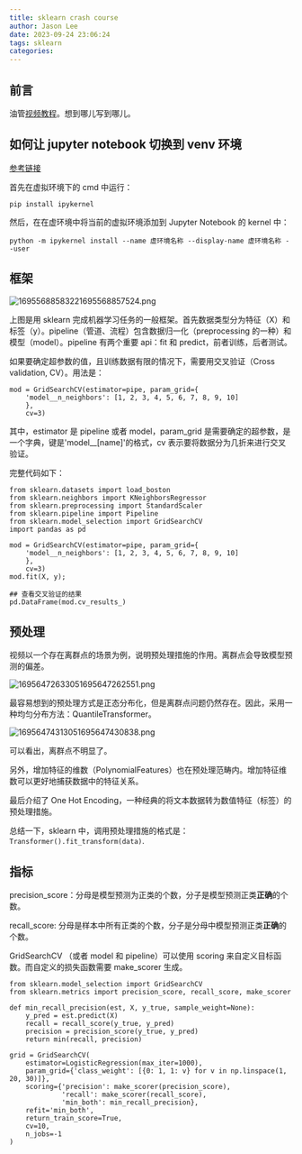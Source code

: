 ```yaml
---
title: sklearn crash course
author: Jason Lee
date: 2023-09-24 23:06:24
tags: sklearn
categories:
---
```


## 前言

油管[视频教程](https://www.youtube.com/watch?v=0B5eIE_1vpU&ab_channel=freeCodeCamp.org)。想到哪儿写到哪儿。

## 如何让 jupyter notebook 切换到 venv 环境

[参考链接]()

首先在虚拟环境下的 cmd 中运行：

```
pip install ipykernel
```

然后，在在虚环境中将当前的虚拟环境添加到 Jupyter Notebook 的 kernel 中：

```
python -m ipykernel install --name 虚环境名称 --display-name 虚环境名称 --user
```

## 框架

![16955688583221695568857524.png](https://cdn.jsdelivr.net/gh/li199-code/blog-imgs@main/16955688583221695568857524.png)

上图是用 sklearn 完成机器学习任务的一般框架。首先数据类型分为特征（X）和标签（y）。pipeline（管道、流程）包含数据归一化（preprocessing 的一种）和模型（model）。pipeline 有两个重要 api：fit 和 predict，前者训练，后者测试。

如果要确定超参数的值，且训练数据有限的情况下，需要用交叉验证（Cross validation, CV）。用法是：

```
mod = GridSearchCV(estimator=pipe, param_grid={
    'model__n_neighbors': [1, 2, 3, 4, 5, 6, 7, 8, 9, 10]
    },
    cv=3)
```

其中，estimator 是 pipeline 或者 model，param_grid 是需要确定的超参数，是一个字典，键是'model\_\_[name]'的格式，cv 表示要将数据分为几折来进行交叉验证。

完整代码如下：

```
from sklearn.datasets import load_boston
from sklearn.neighbors import KNeighborsRegressor
from sklearn.preprocessing import StandardScaler
from sklearn.pipeline import Pipeline
from sklearn.model_selection import GridSearchCV
import pandas as pd

mod = GridSearchCV(estimator=pipe, param_grid={
    'model__n_neighbors': [1, 2, 3, 4, 5, 6, 7, 8, 9, 10]
    },
    cv=3)
mod.fit(X, y);

## 查看交叉验证的结果
pd.DataFrame(mod.cv_results_)
```

## 预处理

视频以一个存在离群点的场景为例，说明预处理措施的作用。离群点会导致模型预测的偏差。

![16956472633051695647262551.png](https://cdn.jsdelivr.net/gh/li199-code/blog-imgs@main/16956472633051695647262551.png)

最容易想到的预处理方式是正态分布化，但是离群点问题仍然存在。因此，采用一种均匀分布方法：QuantileTransformer。

![16956474313051695647430838.png](https://cdn.jsdelivr.net/gh/li199-code/blog-imgs@main/16956474313051695647430838.png)

可以看出，离群点不明显了。

另外，增加特征的维数（PolynomialFeatures）也在预处理范畴内。增加特征维数可以更好地捕获数据中的特征关系。

最后介绍了 One Hot Encoding，一种经典的将文本数据转为数值特征（标签）的预处理措施。

总结一下，sklearn 中，调用预处理措施的格式是：`Transformer().fit_transform(data)`.

## 指标

precision_score：分母是模型预测为正类的个数，分子是模型预测正类**正确**的个数。

recall_score: 分母是样本中所有正类的个数，分子是分母中模型预测正类**正确**的个数。

GridSearchCV （或者 model 和 pipeline）可以使用 scoring 来自定义目标函数。而自定义的损失函数需要 make_scorer 生成。

```
from sklearn.model_selection import GridSearchCV
from sklearn.metrics import precision_score, recall_score, make_scorer

def min_recall_precision(est, X, y_true, sample_weight=None):
    y_pred = est.predict(X)
    recall = recall_score(y_true, y_pred)
    precision = precision_score(y_true, y_pred)
    return min(recall, precision)

grid = GridSearchCV(
    estimator=LogisticRegression(max_iter=1000),
    param_grid={'class_weight': [{0: 1, 1: v} for v in np.linspace(1, 20, 30)]},
    scoring={'precision': make_scorer(precision_score),
             'recall': make_scorer(recall_score),
             'min_both': min_recall_precision},
    refit='min_both',
    return_train_score=True,
    cv=10,
    n_jobs=-1
)
```
